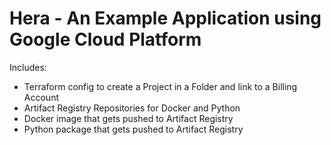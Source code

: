 # Hera - An Example Application using Google Cloud Platform

Includes:
* Terraform config to create a Project in a Folder and link to a Billing Account
* Artifact Registry Repositories for Docker and Python
* Docker image that gets pushed to Artifact Registry
* Python package that gets pushed to Artifact Registry
